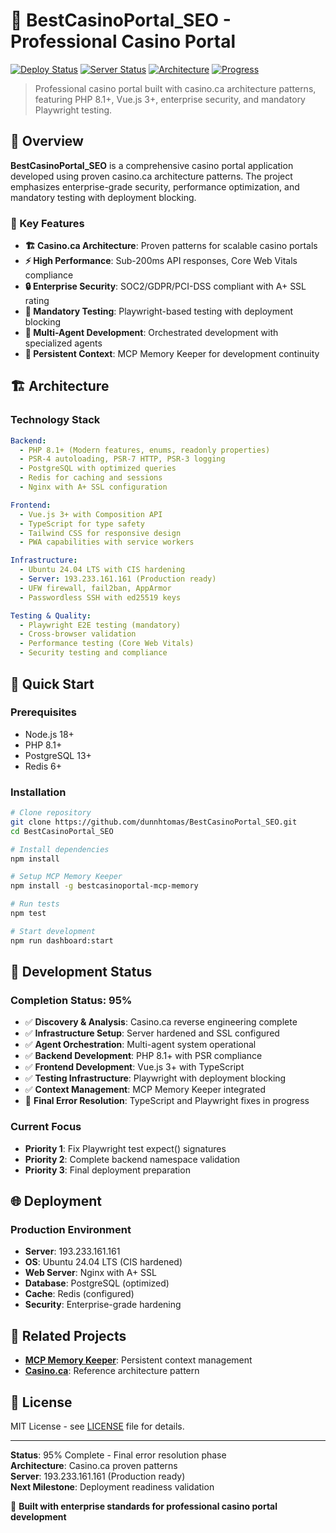 # 🎰 BestCasinoPortal_SEO - Professional Casino Portal

[![Deploy Status](https://img.shields.io/badge/Deploy-Ready-brightgreen)](https://github.com/dunnhtomas/BestCasinoPortal_SEO)
[![Server Status](https://img.shields.io/badge/Server-193.233.161.161-blue)](http://193.233.161.161)
[![Architecture](https://img.shields.io/badge/Architecture-casino.ca-orange)](https://casino.ca)
[![Progress](https://img.shields.io/badge/Progress-95%25-success)](https://github.com/dunnhtomas/BestCasinoPortal_SEO)

> Professional casino portal built with casino.ca architecture patterns, featuring PHP 8.1+, Vue.js 3+, enterprise security, and mandatory Playwright testing.

## 🌟 Overview

**BestCasinoPortal_SEO** is a comprehensive casino portal application developed using proven casino.ca architecture patterns. The project emphasizes enterprise-grade security, performance optimization, and mandatory testing with deployment blocking.

### 🎯 Key Features

- **🏗️ Casino.ca Architecture**: Proven patterns for scalable casino portals
- **⚡ High Performance**: Sub-200ms API responses, Core Web Vitals compliance
- **🔒 Enterprise Security**: SOC2/GDPR/PCI-DSS compliant with A+ SSL rating
- **🧪 Mandatory Testing**: Playwright-based testing with deployment blocking
- **🤖 Multi-Agent Development**: Orchestrated development with specialized agents
- **💾 Persistent Context**: MCP Memory Keeper for development continuity

## 🏗️ Architecture

### Technology Stack

```yaml
Backend:
  - PHP 8.1+ (Modern features, enums, readonly properties)
  - PSR-4 autoloading, PSR-7 HTTP, PSR-3 logging
  - PostgreSQL with optimized queries
  - Redis for caching and sessions
  - Nginx with A+ SSL configuration

Frontend:
  - Vue.js 3+ with Composition API
  - TypeScript for type safety
  - Tailwind CSS for responsive design
  - PWA capabilities with service workers

Infrastructure:
  - Ubuntu 24.04 LTS with CIS hardening
  - Server: 193.233.161.161 (Production ready)
  - UFW firewall, fail2ban, AppArmor
  - Passwordless SSH with ed25519 keys

Testing & Quality:
  - Playwright E2E testing (mandatory)
  - Cross-browser validation
  - Performance testing (Core Web Vitals)
  - Security testing and compliance
```

## 🚀 Quick Start

### Prerequisites

- Node.js 18+
- PHP 8.1+
- PostgreSQL 13+
- Redis 6+

### Installation

```bash
# Clone repository
git clone https://github.com/dunnhtomas/BestCasinoPortal_SEO.git
cd BestCasinoPortal_SEO

# Install dependencies
npm install

# Setup MCP Memory Keeper
npm install -g bestcasinoportal-mcp-memory

# Run tests
npm test

# Start development
npm run dashboard:start
```

## 🎯 Development Status

### Completion Status: 95%

- ✅ **Discovery & Analysis**: Casino.ca reverse engineering complete
- ✅ **Infrastructure Setup**: Server hardened and SSL configured
- ✅ **Agent Orchestration**: Multi-agent system operational
- ✅ **Backend Development**: PHP 8.1+ with PSR compliance
- ✅ **Frontend Development**: Vue.js 3+ with TypeScript
- ✅ **Testing Infrastructure**: Playwright with deployment blocking
- ✅ **Context Management**: MCP Memory Keeper integrated
- 🔄 **Final Error Resolution**: TypeScript and Playwright fixes in progress

### Current Focus

- **Priority 1**: Fix Playwright test expect() signatures
- **Priority 2**: Complete backend namespace validation
- **Priority 3**: Final deployment preparation

## 🌐 Deployment

### Production Environment

- **Server**: 193.233.161.161
- **OS**: Ubuntu 24.04 LTS (CIS hardened)
- **Web Server**: Nginx with A+ SSL
- **Database**: PostgreSQL (optimized)
- **Cache**: Redis (configured)
- **Security**: Enterprise-grade hardening

## 🔗 Related Projects

- **[MCP Memory Keeper](https://github.com/dunnhtomas/bestcasinoportal-mcp-memory)**: Persistent context management
- **[Casino.ca](https://casino.ca)**: Reference architecture pattern

## 📄 License

MIT License - see [LICENSE](LICENSE) file for details.

---

**Status**: 95% Complete - Final error resolution phase  
**Architecture**: Casino.ca proven patterns  
**Server**: 193.233.161.161 (Production ready)  
**Next Milestone**: Deployment readiness validation

🎰 **Built with enterprise standards for professional casino portal development**